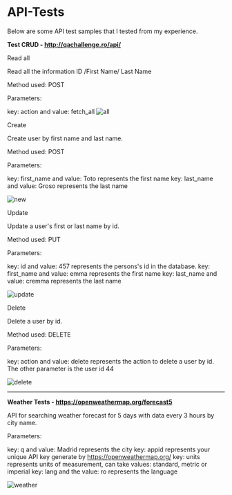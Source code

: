 # API-Tests

Below are some API test samples that I tested from my experience.

**Test CRUD - http://qachallenge.ro/api/**

Read all

Read all the information ID /First Name/	Last Name

Method used: POST

Parameters:

key: action  and value: fetch_all
![all](https://user-images.githubusercontent.com/120104620/218257630-d4292f8e-ebb0-44f2-a10f-8a06830b18a3.png)

Create

Create user by first name and last name.

Method used: POST

Parameters:

key: first_name and value: Toto represents the first name
key: last_name and value: Groso represents the last name

![new](https://user-images.githubusercontent.com/120104620/218257634-13f7aa2c-e630-4718-8230-00a52881638e.png)

Update

Update a user's first or last name by id.

Method used: PUT

Parameters:

key: id and value: 457 represents the persons's id in the database. 
key: first_name and value: emma represents the first name
key: last_name and value: cremma represents the last name


![update](https://user-images.githubusercontent.com/120104620/218257638-7f92bd05-4c11-4b7a-a7ae-bed6de9b2207.png)

Delete

Delete a user by id.

Method used: DELETE

Parameters:

key: action and value: delete represents the action to delete a user by id. The other parameter is the user id 44

![delete](https://user-images.githubusercontent.com/120104620/218257640-09821ebe-67ca-413d-9bdd-775949d5f448.png)

-----------------------------------------------------------------------------

**Weather Tests - https://openweathermap.org/forecast5**

API for searching weather forecast for 5 days with data every 3 hours by city name.

Parameters:

key: q and value: Madrid represents the city
key: appid represents your unique API key generate by https://openweathermap.org/
key: units represents units of measurement, can take values: standard, metric or imperial
key: lang and the value: ro represents the language

![weather](https://user-images.githubusercontent.com/120104620/218258225-bc2a9119-ec9e-4b3b-86d0-5d126e78c967.png)

